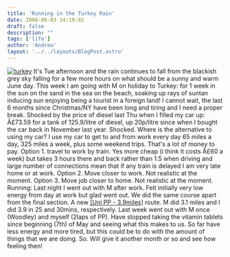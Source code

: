 ```yaml
---
title: 'Running in the Turkey Rain'
date: 2008-06-03 14:19:42
draft: false
description: ""
tags: ['life']
author: 'Andrew'
layout: '../../layouts/BlogPost.astro'
---
```


[![](/shared/2008/06/turkey-300x1991.png "turkey")](/shared/2008/06/turkey.png) It's Tue afternoon and the rain continues to fall from the blackish grey sky falling for a few more hours on what should be a sunny and warm June day. This week I am going with M on holiday to Turkey: for 1 week in the sun on the sand in the sea on the beach, soaking up rays of suntan inducing sun enjoying being a tourist in a foreign land! I cannot wait, the last 6 months since Christmas/NY have been long and tiring and I need a proper break. Shocked by the price of diesel last Thu when I filled my car up: Â£73.59 for a tank of 125.9/litre of diesel, up 20p/litre since when I bought the car back in November last year. Shocked. Where is the alternative to using my car? I use my car to get to and from work every day 65 miles a day, 325 miles a week, plus some weekend trips. That's a lot of money to pay. Option 1. travel to work by train. Yes more cheap (i think it costs Â£60 a week) but takes 3 hours there and back rather than 1.5 when driving and large number of connections mean that if any train is delayed I am very late home or at work. Option 2. Move closer to work. Not realistic at the moment. Option 3. Move job closer to home. Not realistic at the moment. Running: Last night I went out with M after work. Felt initially very low energy from day at work but glad went out. We did the same course apart from the final section. A new [\[Uni PP - 3.9miles\]](http://www.gmap-pedometer.com/?r=1954973) route. M did 3.1 miles and I did 3.9 in 25 and 30mins, respectively. Last week went out with M once (Woodley) and myself (2laps of PP). Have stopped taking the vitamin tablets since beginning (7th) of May and seeing what this makes to us. So far have less energy and more tired, but this could be to do with the amount of things that we are doing. So. Will give it another month or so and see how feeling then!
